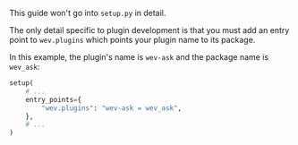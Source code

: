 This guide won't go into `setup.py` in detail.

The only detail specific to plugin development is that you must add an entry point to `wev.plugins` which points your plugin name to its package.

In this example, the plugin's name is `wev-ask` and the package name is `wev_ask`:

```python
setup(
    # ...
    entry_points={
        "wev.plugins": "wev-ask = wev_ask",
    },
    # ...
)
```
